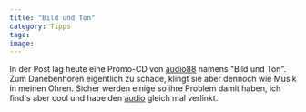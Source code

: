 ```yaml
---
title: "Bild und Ton"
category: Tipps
tags: 
image: 
---
```


In der Post lag heute eine Promo-CD von [audio88](http://www.audio88.de/) namens "Bild und Ton". Zum Danebenhören eigentlich zu schade, klingt sie aber dennoch wie Musik in meinen Ohren. Sicher werden einige so ihre Problem damit haben, ich find's aber cool und habe den [audio](/netzwerk) gleich mal verlinkt.

